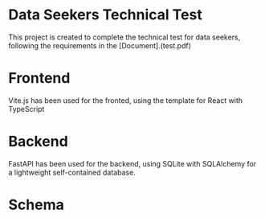 # Data Seekers Technical Test

This project is created to complete the technical test for data seekers, following the requirements in the [Document].(test.pdf)

# Frontend

Vite.js has been used for the fronted, using the template for React with TypeScript

# Backend

FastAPI has been used for the backend, using SQLite with SQLAlchemy for a lightweight self-contained database.

# Schema
